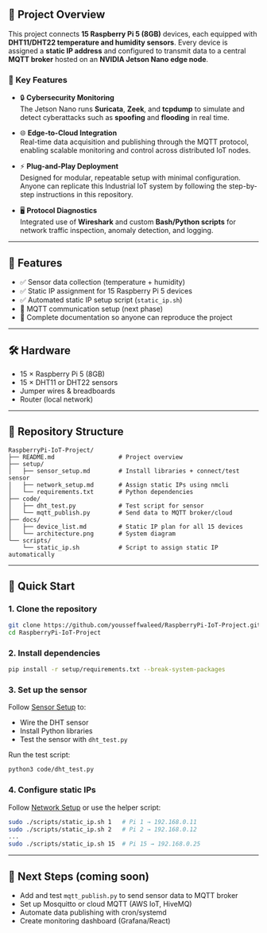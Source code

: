 ## 📡 Project Overview

This project connects **15 Raspberry Pi 5 (8GB)** devices, each equipped with **DHT11/DHT22 temperature and humidity sensors**. Every device is assigned a **static IP address** and configured to transmit data to a central **MQTT broker** hosted on an **NVIDIA Jetson Nano edge node**.

### 🔧 Key Features

- 🔒 **Cybersecurity Monitoring**  
  The Jetson Nano runs **Suricata**, **Zeek**, and **tcpdump** to simulate and detect cyberattacks such as **spoofing** and **flooding** in real time.

- 🌐 **Edge-to-Cloud Integration**  
  Real-time data acquisition and publishing through the MQTT protocol, enabling scalable monitoring and control across distributed IoT nodes.

- ⚡ **Plug-and-Play Deployment**  
  Designed for modular, repeatable setup with minimal configuration. Anyone can replicate this Industrial IoT system by following the step-by-step instructions in this repository.

- 🖥️ **Protocol Diagnostics**  
  Integrated use of **Wireshark** and custom **Bash/Python scripts** for network traffic inspection, anomaly detection, and logging.
---

## 📌 Features
- ✅ Sensor data collection (temperature + humidity)  
- ✅ Static IP assignment for 15 Raspberry Pi 5 devices  
- ✅ Automated static IP setup script (`static_ip.sh`)  
- 🔄 MQTT communication setup (next phase)  
- 📖 Complete documentation so anyone can reproduce the project  

---

## 🛠️ Hardware
- 15 × Raspberry Pi 5 (8GB)  
- 15 × DHT11 or DHT22 sensors  
- Jumper wires & breadboards  
- Router (local network)  

---

## 📂 Repository Structure
```
RaspberryPi-IoT-Project/
├── README.md                  # Project overview
├── setup/
│   ├── sensor_setup.md        # Install libraries + connect/test sensor
│   ├── network_setup.md       # Assign static IPs using nmcli
│   └── requirements.txt       # Python dependencies
├── code/
│   ├── dht_test.py            # Test script for sensor
│   └── mqtt_publish.py        # Send data to MQTT broker/cloud
├── docs/
│   ├── device_list.md         # Static IP plan for all 15 devices
│   └── architecture.png       # System diagram
└── scripts/
    └── static_ip.sh           # Script to assign static IP automatically
```

---

## 🚀 Quick Start

### 1. Clone the repository
```bash
git clone https://github.com/yousseffwaleed/RaspberryPi-IoT-Project.git
cd RaspberryPi-IoT-Project
```

### 2. Install dependencies
```bash
pip install -r setup/requirements.txt --break-system-packages
```

### 3. Set up the sensor
Follow [Sensor Setup](setup/sensor_setup.md) to:
- Wire the DHT sensor
- Install Python libraries
- Test the sensor with `dht_test.py`

Run the test script:
```bash
python3 code/dht_test.py
```

### 4. Configure static IPs
Follow [Network Setup](setup/network_setup.md) or use the helper script:
```bash
sudo ./scripts/static_ip.sh 1   # Pi 1 → 192.168.0.11
sudo ./scripts/static_ip.sh 2   # Pi 2 → 192.168.0.12
...
sudo ./scripts/static_ip.sh 15  # Pi 15 → 192.168.0.25
```

---

## 📡 Next Steps (coming soon)
- Add and test `mqtt_publish.py` to send sensor data to MQTT broker
- Set up Mosquitto or cloud MQTT (AWS IoT, HiveMQ)
- Automate data publishing with cron/systemd
- Create monitoring dashboard (Grafana/React)
